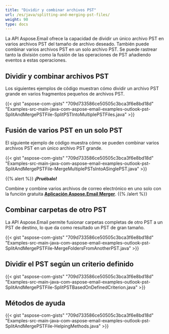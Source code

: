 ```yaml
---
title: "Dividir y combinar archivos PST"
url: /es/java/splitting-and-merging-pst-files/
weight: 90
type: docs
---
```


La API Aspose.Email ofrece la capacidad de dividir un único archivo PST en varios archivos PST del tamaño de archivo deseado. También puede combinar varios archivos PST en un solo archivo PST. Se puede rastrear tanto la división como la fusión de las operaciones de PST añadiendo eventos a estas operaciones.

## **Dividir y combinar archivos PST**

Los siguientes ejemplos de código muestran cómo dividir un archivo PST grande en varios fragmentos pequeños de archivos PST.

{{< gist "aspose-com-gists" "709d733586ce50505c3bca3f6e8bd18d" "Examples-src-main-java-com-aspose-email-examples-outlook-pst-SplitAndMergePSTFile-SplitPSTIntoMultiplePSTFiles.java" >}}

## **Fusión de varios PST en un solo PST**

El siguiente ejemplo de código muestra cómo se pueden combinar varios archivos PST en un único archivo PST grande.

{{< gist "aspose-com-gists" "709d733586ce50505c3bca3f6e8bd18d" "Examples-src-main-java-com-aspose-email-examples-outlook-pst-SplitAndMergePSTFile-MergeMultiplePSTsIntoASinglePST.java" >}}

{{% alert %}}
**¡Pruébalo!**

Combine y combine varios archivos de correo electrónico en uno solo con la función gratuita [**Aplicación Aspose.Email Merger**](https://products.aspose.app/email/es/merger).
{{% /alert %}}

## **Combinar carpetas de otro PST**

La API Aspose.Email permite fusionar carpetas completas de otro PST a un PST de destino, lo que da como resultado un PST de gran tamaño.

{{< gist "aspose-com-gists" "709d733586ce50505c3bca3f6e8bd18d" "Examples-src-main-java-com-aspose-email-examples-outlook-pst-SplitAndMergePSTFile-MergeFoldersFromAnotherPST.java" >}}

## **Dividir el PST según un criterio definido**

{{< gist "aspose-com-gists" "709d733586ce50505c3bca3f6e8bd18d" "Examples-src-main-java-com-aspose-email-examples-outlook-pst-SplitAndMergePSTFile-SplitPSTBasedOnDefinedCriterion.java" >}}

## **Métodos de ayuda**

{{< gist "aspose-com-gists" "709d733586ce50505c3bca3f6e8bd18d" "Examples-src-main-java-com-aspose-email-examples-outlook-pst-SplitAndMergePSTFile-HelpingMethods.java" >}}
